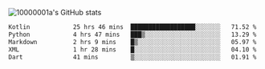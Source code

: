 ![10000001a's GitHub stats](https://github-readme-stats.vercel.app/api?username=10000001a&show_icons=true&theme=onedark&count_private=true)

<!-- [![Top Langs](https://github-readme-stats.vercel.app/api/top-langs/?username=10000001a&layout=compact&theme=onedark&langs_count=5)](https://github.com/anuraghazra/github-readme-stats) -->
<!--
**10000001a/10000001a** is a ✨ _special_ ✨ repository because its `README.md` (this file) appears on your GitHub profile.

Here are some ideas to get you started:

- 🔭 I’m currently working on ...
- 🌱 I’m currently learning ...
- 👯 I’m looking to collaborate on ...
- 🤔 I’m looking for help with ...
- 💬 Ask me about ...
- 📫 How to reach me: ...
- 😄 Pronouns: ...
- ⚡ Fun fact: ...
-->

<!--START_SECTION:waka-->

```txt
Kotlin            25 hrs 46 mins  ██████████████████░░░░░░░   71.52 %
Python            4 hrs 47 mins   ███▒░░░░░░░░░░░░░░░░░░░░░   13.29 %
Markdown          2 hrs 9 mins    █▒░░░░░░░░░░░░░░░░░░░░░░░   05.97 %
XML               1 hr 28 mins    █░░░░░░░░░░░░░░░░░░░░░░░░   04.10 %
Dart              41 mins         ▒░░░░░░░░░░░░░░░░░░░░░░░░   01.91 %
```

<!--END_SECTION:waka-->
